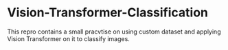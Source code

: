 # Vision-Transformer-Classification
This repro contains a small pracvtise on using custom dataset and applying Vision Transformer on it to classify images.
